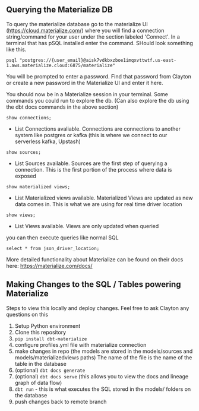 ## Querying the Materialize DB
To query the materialize database go to the materialize UI (https://cloud.materialize.com/) where you will find a connection string/command for your user under the section labeled 'Connect'. In a terminal that has pSQL installed enter the command. SHould look something like this. 

```psql "postgres://{user_email}@aisk7vdkbxzboe1imqxvttwtf.us-east-1.aws.materialize.cloud:6875/materialize"```

You will be prompted to enter a password. Find that password from Clayton or create a new password in the Materialize UI and enter it here.

You should now be in a Materialize session in your terminal. Some commands you could run to explore the db. (Can also explore the db using the dbt docs commands in the above section)

```show connections;```
- List Connections avaliable. Connections are connections to another system like postgres or kafka (this is where we connect to our serverless kafka, Upstash)

```show sources;```
- List Sources available. Sources are the first step of querying a connection. This is the first portion of the process where data is exposed

```show materialized views;```
- List Materialized views available. Materialized Views are updated as new data comes in. This is what we are using for real time driver location

```show views;```
- List Views available. Views are only updated when queried

you can then execute queries like normal SQL

```select * from json_driver_location;```


More detailed functionality about Materialize can be found on their docs here:
https://materialize.com/docs/


## Making Changes to the SQL / Tables powering Materialize
Steps to view this locally and deploy changes. Feel free to ask Clayton any questions on this

1. Setup Python environment
2. Clone this repository
3. ```pip install dbt-materialize```
4. configure profiles.yml file with materialize connection
5. make changes in repo (the models are stored in the models/sources and models/materializedviews paths)
    The name of the file is the name of the table in the database
7. (optional) ```dbt docs generate```
8. (optional) ```dbt docs serve``` (this allows you to view the docs and lineage graph of data flow)
9. ```dbt run``` - this is what executes the SQL stored in the models/ folders on the database
10. push changes back to remote branch
